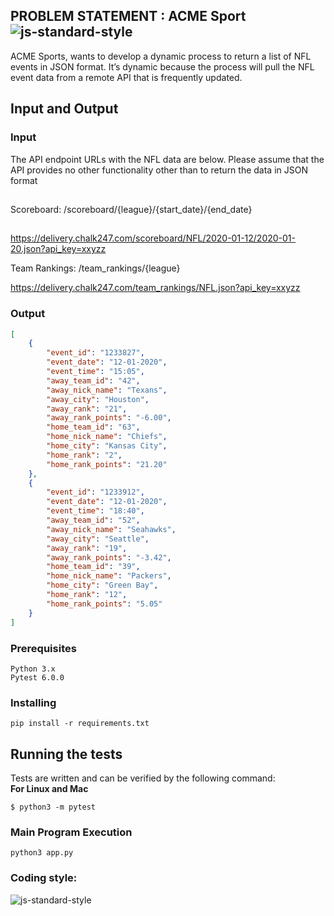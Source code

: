 ##  PROBLEM STATEMENT : ACME Sport ![js-standard-style](https://img.shields.io/badge/Python-brightgreen.svg?style=flat)
 ACME Sports, wants to develop a dynamic process to return a list of NFL events in JSON format. It’s dynamic because the process will pull the NFL event data from a remote API that is frequently updated.



## Input and Output
### Input
The API endpoint URLs with the NFL data are below. Please assume that the API provides no other functionality other than to return the data in JSON format
## 
Scoreboard: /scoreboard/{league}/{start_date}/{end_date}
##
https://delivery.chalk247.com/scoreboard/NFL/2020-01-12/2020-01-20.json?api_key=xxyzz

Team Rankings: /team_rankings/{league}

https://delivery.chalk247.com/team_rankings/NFL.json?api_key=xxyzz

### Output
```json
[
    {
        "event_id": "1233827",
        "event_date": "12-01-2020",
        "event_time": "15:05",
        "away_team_id": "42",
        "away_nick_name": "Texans",
        "away_city": "Houston",
        "away_rank": "21",
        "away_rank_points": "-6.00",
        "home_team_id": "63",
        "home_nick_name": "Chiefs",
        "home_city": "Kansas City",
        "home_rank": "2",
        "home_rank_points": "21.20"
    },
    {
        "event_id": "1233912",
        "event_date": "12-01-2020",
        "event_time": "18:40",
        "away_team_id": "52",
        "away_nick_name": "Seahawks",
        "away_city": "Seattle",
        "away_rank": "19",
        "away_rank_points": "-3.42",
        "home_team_id": "39",
        "home_nick_name": "Packers",
        "home_city": "Green Bay",
        "home_rank": "12",
        "home_rank_points": "5.05"
    }
]
```

### Prerequisites
```
Python 3.x
Pytest 6.0.0
```

### Installing
```
pip install -r requirements.txt
```

## Running the tests
Tests are written and can be verified by the following command:<br/>
**For Linux and Mac**
```
$ python3 -m pytest
```
### Main Program Execution
```
python3 app.py
```

### Coding style:
![js-standard-style](https://img.shields.io/badge/code%20style-PEP%208-brightgreen.svg?style=flat)

